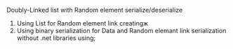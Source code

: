 Doubly-Linked list with Random element serialize/deserialize
1. Using List for Random element link creatingж
2. Using binary serialization for Data and Random elemant link serialization without .net libraries using;
